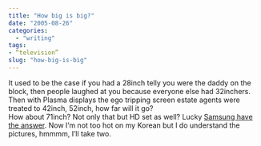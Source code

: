```yaml
---
title: "How big is big?"
date: "2005-08-26"
categories: 
  - "writing"
tags:
- “television”
slug: "how-big-is-big"
---
```


It used to be the case if you had a 28inch telly you were the daddy on the block, then people laughed at you because everyone else had 32inchers. Then with Plasma displays the ego tripping screen estate agents were treated to 42inch, 52inch, how far will it go?  
How about 71inch? Not only that but HD set as well? Lucky [Samsung have the answer][1]. Now I’m not too hot on my Korean but I do understand the pictures, hmmmm, I’ll take two.

[1]:	https://www.aving.co.kr/newproduct/default.asp?p1=newproduct&mode=read&page_table_id=&table_id=English&num=19&brd_name=&brand_num_list=&gotopage=1&other_table=